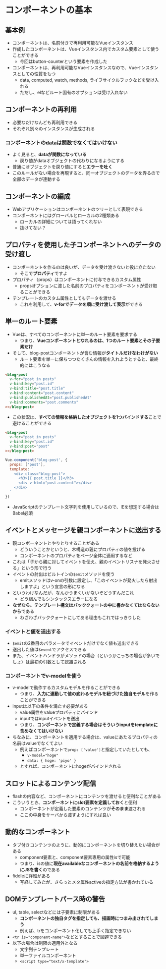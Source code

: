 # コンポーネントの基本

## 基本例
* コンポーネントは、名前付きで再利用可能なVueインスタンス
* 作成したコンポーネントは、Vueインスタンス内でカスタム要素として使うことができる
    * 今回はbutton-counterという要素を作成した
* コンポーネントは、再利用可能なVueインスタンスなので、Vueインスタンスとしての性質をもつ
    * data, computed, watch, methods, ライフサイクルフックなどを受け入れる
    * ただし、elなどルート固有のオプションは受け入れない

## コンポーネントの再利用
* 必要なだけなんども再利用できる
* それぞれ別々のインスタンスが生成される

### コンポーネントのdataは関数でなくてはいけない
* よく見ると、**dataが関数になっている**
    * 戻り値がdataオブジェクトの代わりになるようにする
* 普通にオブジェクトを戻り値にすると**エラーを吐く**
* このルールがない場合を再現すると、同一オブジェクトのデータを弄るので全部のデータが連動する

## コンポーネントの編成
* Webアプリケーションはコンポーネントのツリーとして表現できる
* コンポーネントにはグローバルとローカルの2種類ある
    * ローカルの詳細については語ってくれない
    * 抜けてない？

## プロパティを使用した子コンポーネントへのデータの受け渡し
* コンポーネントを作るのは良いが、データを受け渡さないと役に立たない
    * そこで**プロパティ**ですよ
* プロパティ（props）はコンポーネントに付与できるカスタム属性
    * propsオプションに渡した名前のプロパティをコンポーネントが受け取ることができる
* テンプレートのカスタム属性としてもデータを渡せる
    * これを利用して、**v-forでデータを順に受け渡して表示**ができる

## 単一のルート要素
* Vueは、すべてのコンポーネントに単一のルート要素を要求する
    * つまり、**Vueコンポーネントとなれるのは、1つのルート要素とその子要素だけ**
* そして、blog-postコンポーネントが含む情報が**タイトルだけなわけがない**
    * ルート要素を単一に保ちつつたくさんの情報を入れようとすると、最終的にはこうなる

```html
<blog-post
  v-for="post in posts"
  v-bind:key="post.id"
  v-bind:title="post.title"
  v-bind:content="post.content"
  v-bind:publishedAt="post.publishedAt"
  v-bind:comments="post.comments"
></blog-post>
```

* この状況は、**すべての情報を格納したオブジェクトを1つバインドする**ことで避けることができる

```html
<blog-post
  v-for="post in posts"
  v-bind:key="post.id"
  v-bind:post="post"
></blog-post>
```
```JavaScript
Vue.component('blog-post', {
  props: ['post'],
  template: `
    <div class="blog-post">
      <h3>{{ post.title }}</h3>
      <div v-html="post.content"></div>
    </div>
  `
})
```

* JavaScriptのテンプレート文字列を使用しているので、IEを想定する場合はBabel必須

## イベントとメッセージを親コンポーネントに送出する
* 親コンポーネントとやりとりすることがある
    * どういうことかというと、木構造の親にプロパティの値を投げる
    * コンポーネントのプロパティをページ全体に適用するなど
* これは「子から親に対してイベントを伝え、親のイベントリスナを発火させる」という形で行う
* イベントの射出はビルトインの`$emit`メソッドを使う
    * emitメソッドはv-onの引数に設定し、「このイベントが発火したら射出しますよ」という宣言の形になる
* というわけなんだが、なんかうまくいかないぞどうすんだこれ
    * どう組んでもシンタックスエラーになる
* **なぜなら、テンプレート構文はバッククォートの中に書かなくてはならないから**である
    * わざわざバッククォートにしてある理由もこれではっきりした

### イベントと値を送出する
* `$emit`の2番目のパラメータでイベントだけでなく値も送出できる
* 送出した値は`$event`でアクセスできる
* また、イベントハンドラがメソッドの場合（というかこっちの場合が多いでしょ）は最初の引数として認識される

### コンポーネントでv-modelを使う
* v-modelで動作するカスタムモデルを作ることができる
    * つまり、**入力に連動して値の変わるモデルを紐づけた独自モデル**を作ることができる
* inputは以下の条件を満たす必要がある
    * value属性をvalueプロパティにバインド
    * inputではinputイベントを送出
    * つまり、**コンポーネントで定義する場合はそういうinputをtemplateに含めなくてはいけない**
* ちなみに、コンポーネントを適用する場合は、valueにあたるプロパティの名前はvalueでなくてよい
    * 例えばコンポーネントで`prop: ['value']`と指定していたとしても、
        * `v-model="hoge"`
        * `data: { hoge: 'piyo' }`
    * とすれば、コンポーネントにhogeがバインドされる

## スロットによるコンテンツ配信
* flashの内容など、コンポーネントにコンテンツを渡せると便利なことがある
* こういうとき、**コンポーネントにslot要素を定義しておく**と便利
    * コンポーネントが定義した要素のコンテンツが**そのまま**渡される
    * ここの中身をサーバから渡すようにすれば良い

## 動的なコンポーネント
* タブ付きコンテンツのように、動的にコンポーネントを切り替えたい場合がある
    * component要素と、component要素専用の属性isで可能
    * つまり、isの値に**現在availableなコンポーネントの名前を格納するようにJSを書く**のである
* fiddleに詳細がある
    * 写経してみたが、さらっとメタ属性activeの指定方法が書かれている

## DOMテンプレートパース時の警告
* ul, table, selectなどには子要素に制限がある
    * **コンポーネントの独自タグを指定しても、描画時につまみ出されてしまう**
    * 例えば、trをコンポーネント化しても上手く指定できない
* `<tr is="component-name">`などとすることで回避できる
* 以下の場合は制限の適用外となる
    * 文字列テンプレート
    * 単一ファイルコンポーネント
    * `<script type="text/x-template">`
